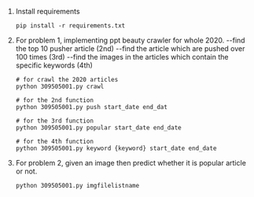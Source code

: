 1. Install requirements
    ```
    pip install -r requirements.txt
    ```
2. For problem 1, implementing ppt beauty crawler for whole 2020.
   --find the top 10 pusher article (2nd)
   --find the article which are pushed over 100 times (3rd)
   --find the images in the articles which contain the specific keywords (4th)
   ```
   # for crawl the 2020 articles
   python 309505001.py crawl
   ```
   ```
   # for the 2nd function
   python 309505001.py push start_date end_dat
   ```
   ```
   # for the 3rd function
   python 309505001.py popular start_date end_date
   ```
   ```
   # for the 4th function
   python 309505001.py keyword {keyword} start_date end_date
   ```
3. For problem 2, given an image then predict whether it is popular article or not.
    ```
    python 309505001.py imgfilelistname
    ```
